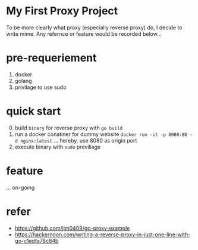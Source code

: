 # My First Proxy Project
To be more clearly what proxy (especially reverse proxy) do, I decide to write mime. Any refernce or feature would be recorded below...

# pre-requeriement
1. docker
2. golang
3. privilage to use sudo

# quick start
0. build `binary` for reverse proxy with `go build`
1. run a docker conatiner for dummy website `docker run -it -p 8080:80 -d nginx:latest` ... hereby, use 8080 as origin port
2. execute binary with `sudo` previliage


# feature
... on-going


# refer
- https://github.com/jim0409/go-proxy-example
- https://hackernoon.com/writing-a-reverse-proxy-in-just-one-line-with-go-c1edfa78c84b